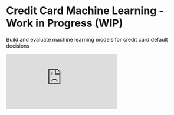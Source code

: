# Credit Card Machine Learning - Work in Progress (WIP)

Build and evaluate machine learning models for credit card default decisions

![Credit Card Machine Learning PDF](https://github.com/Sarah269/glowing-dollop/blob/main/Credit%20Card%20Machine%20Learning/CreditCardML_WIP.pdf)
